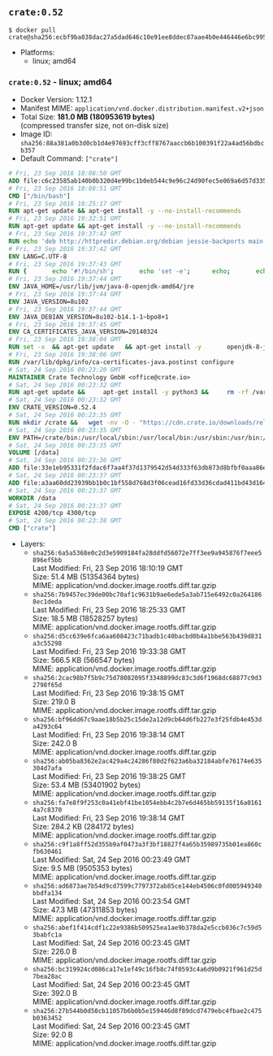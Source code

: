 ## `crate:0.52`

```console
$ docker pull crate@sha256:ecbf9ba038dac27a5dad646c10e91ee8ddec87aae4b0e446446e6bc9956c06f3
```

-	Platforms:
	-	linux; amd64

### `crate:0.52` - linux; amd64

-	Docker Version: 1.12.1
-	Manifest MIME: `application/vnd.docker.distribution.manifest.v2+json`
-	Total Size: **181.0 MB (180953619 bytes)**  
	(compressed transfer size, not on-disk size)
-	Image ID: `sha256:88a381a0b3d0cb1d4e97693cff3cff8767aaccb6b100391f22a4ad56bdbcb357`
-	Default Command: `["crate"]`

```dockerfile
# Fri, 23 Sep 2016 18:08:50 GMT
ADD file:c6c23585ab140b0b320d4e99bc1b0eb544c9e96c24d90fec5e069a6d57d335ca in / 
# Fri, 23 Sep 2016 18:08:51 GMT
CMD ["/bin/bash"]
# Fri, 23 Sep 2016 18:25:17 GMT
RUN apt-get update && apt-get install -y --no-install-recommends 		ca-certificates 		curl 		wget 	&& rm -rf /var/lib/apt/lists/*
# Fri, 23 Sep 2016 19:32:51 GMT
RUN apt-get update && apt-get install -y --no-install-recommends 		bzip2 		unzip 		xz-utils 	&& rm -rf /var/lib/apt/lists/*
# Fri, 23 Sep 2016 19:37:42 GMT
RUN echo 'deb http://httpredir.debian.org/debian jessie-backports main' > /etc/apt/sources.list.d/jessie-backports.list
# Fri, 23 Sep 2016 19:37:42 GMT
ENV LANG=C.UTF-8
# Fri, 23 Sep 2016 19:37:43 GMT
RUN { 		echo '#!/bin/sh'; 		echo 'set -e'; 		echo; 		echo 'dirname "$(dirname "$(readlink -f "$(which javac || which java)")")"'; 	} > /usr/local/bin/docker-java-home 	&& chmod +x /usr/local/bin/docker-java-home
# Fri, 23 Sep 2016 19:37:44 GMT
ENV JAVA_HOME=/usr/lib/jvm/java-8-openjdk-amd64/jre
# Fri, 23 Sep 2016 19:37:44 GMT
ENV JAVA_VERSION=8u102
# Fri, 23 Sep 2016 19:37:44 GMT
ENV JAVA_DEBIAN_VERSION=8u102-b14.1-1~bpo8+1
# Fri, 23 Sep 2016 19:37:45 GMT
ENV CA_CERTIFICATES_JAVA_VERSION=20140324
# Fri, 23 Sep 2016 19:38:04 GMT
RUN set -x 	&& apt-get update 	&& apt-get install -y 		openjdk-8-jre-headless="$JAVA_DEBIAN_VERSION" 		ca-certificates-java="$CA_CERTIFICATES_JAVA_VERSION" 	&& rm -rf /var/lib/apt/lists/* 	&& [ "$JAVA_HOME" = "$(docker-java-home)" ]
# Fri, 23 Sep 2016 19:38:06 GMT
RUN /var/lib/dpkg/info/ca-certificates-java.postinst configure
# Sat, 24 Sep 2016 00:23:20 GMT
MAINTAINER Crate Technology GmbH <office@crate.io>
# Sat, 24 Sep 2016 00:23:32 GMT
RUN apt-get update &&     apt-get install -y python3 &&     rm -rf /var/lib/apt &&     ln -s /usr/bin/python3 /usr/bin/python
# Sat, 24 Sep 2016 00:23:32 GMT
ENV CRATE_VERSION=0.52.4
# Sat, 24 Sep 2016 00:23:35 GMT
RUN mkdir /crate &&   wget -nv -O - "https://cdn.crate.io/downloads/releases/crate-$CRATE_VERSION.tar.gz"   | tar -xzC /crate --strip-components=1
# Sat, 24 Sep 2016 00:23:35 GMT
ENV PATH=/crate/bin:/usr/local/sbin:/usr/local/bin:/usr/sbin:/usr/bin:/sbin:/bin
# Sat, 24 Sep 2016 00:23:35 GMT
VOLUME [/data]
# Sat, 24 Sep 2016 00:23:36 GMT
ADD file:33e1eb95331f2fdac6f7aa4f37d1379542d54d333f63db873d8bfbf0aaa86e2d in /crate/config/crate.yml 
# Sat, 24 Sep 2016 00:23:37 GMT
ADD file:a3aa60dd23939bb1b0c1bf558d768d3f06cead16fd33d36cdad411bd43d16448 in /crate/config/logging.yml 
# Sat, 24 Sep 2016 00:23:37 GMT
WORKDIR /data
# Sat, 24 Sep 2016 00:23:37 GMT
EXPOSE 4200/tcp 4300/tcp
# Sat, 24 Sep 2016 00:23:38 GMT
CMD ["crate"]
```

-	Layers:
	-	`sha256:6a5a5368e0c2d3e5909184fa28ddfd56072e7ff3ee9a945876f7eee5896ef5bb`  
		Last Modified: Fri, 23 Sep 2016 18:10:19 GMT  
		Size: 51.4 MB (51354364 bytes)  
		MIME: application/vnd.docker.image.rootfs.diff.tar.gzip
	-	`sha256:7b9457ec39de00bc70af1c9631b9ae6ede5a3ab715e6492c0a2641868ec1deda`  
		Last Modified: Fri, 23 Sep 2016 18:25:33 GMT  
		Size: 18.5 MB (18528257 bytes)  
		MIME: application/vnd.docker.image.rootfs.diff.tar.gzip
	-	`sha256:d5cc639e6fca6aa608423c71badb1c40bacbd0b4a1bbe563b439d831a3c55298`  
		Last Modified: Fri, 23 Sep 2016 19:33:38 GMT  
		Size: 566.5 KB (566547 bytes)  
		MIME: application/vnd.docker.image.rootfs.diff.tar.gzip
	-	`sha256:2cac98b7f5b9c75d78082095f3348899dc83c3d6f1968dc68877c9d32798f65d`  
		Last Modified: Fri, 23 Sep 2016 19:38:15 GMT  
		Size: 219.0 B  
		MIME: application/vnd.docker.image.rootfs.diff.tar.gzip
	-	`sha256:bf96dd67c9aae18b5b25c15de2a12d9cb64d6fb227e3f25fdb4e453da4293c64`  
		Last Modified: Fri, 23 Sep 2016 19:38:14 GMT  
		Size: 242.0 B  
		MIME: application/vnd.docker.image.rootfs.diff.tar.gzip
	-	`sha256:ab05ba8362e2ac429a4c24286f80d2f623a6ba32184abfe76174e635304d7afa`  
		Last Modified: Fri, 23 Sep 2016 19:38:25 GMT  
		Size: 53.4 MB (53401902 bytes)  
		MIME: application/vnd.docker.image.rootfs.diff.tar.gzip
	-	`sha256:fa7e8f9f253c0a41ebf41be1054ebb4c2b7e6d465bb59135f16a01614a7c8370`  
		Last Modified: Fri, 23 Sep 2016 19:38:14 GMT  
		Size: 284.2 KB (284172 bytes)  
		MIME: application/vnd.docker.image.rootfs.diff.tar.gzip
	-	`sha256:c9f1a8ff52d355b9af0473a3f3bf18827f4a65b35989735b01ea860cfb630461`  
		Last Modified: Sat, 24 Sep 2016 00:23:49 GMT  
		Size: 9.5 MB (9505353 bytes)  
		MIME: application/vnd.docker.image.rootfs.diff.tar.gzip
	-	`sha256:ad6873ae7b54d9cd7599c7797372ab85ce144eb4506c0fd005949340bbdfa134`  
		Last Modified: Sat, 24 Sep 2016 00:23:54 GMT  
		Size: 47.3 MB (47311853 bytes)  
		MIME: application/vnd.docker.image.rootfs.diff.tar.gzip
	-	`sha256:abef1f414cdf1c22e9386b509525ea1ae9b378da2e5ccb036c7c59d53babfc1a`  
		Last Modified: Sat, 24 Sep 2016 00:23:45 GMT  
		Size: 226.0 B  
		MIME: application/vnd.docker.image.rootfs.diff.tar.gzip
	-	`sha256:bc319924cd086ca17e1ef49c16fb8c74f0593c4a6d9b0921f961d25d7bea28ac`  
		Last Modified: Sat, 24 Sep 2016 00:23:45 GMT  
		Size: 392.0 B  
		MIME: application/vnd.docker.image.rootfs.diff.tar.gzip
	-	`sha256:27b544b0d50cb11057b6b0b5e159446d8f89dcd7479ebc4fbae2c475b0363452`  
		Last Modified: Sat, 24 Sep 2016 00:23:45 GMT  
		Size: 92.0 B  
		MIME: application/vnd.docker.image.rootfs.diff.tar.gzip
